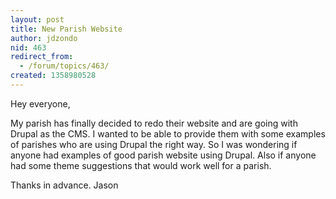 ```yaml
---
layout: post
title: New Parish Website
author: jdzondo
nid: 463
redirect_from:
  - /forum/topics/463/
created: 1358980528
---
```

Hey everyone,

My parish has finally decided to redo their website and are going with Drupal as the CMS. I wanted to be able to provide them with some examples of parishes who are using Drupal the right way. So I was wondering if anyone had examples of good parish website using Drupal. Also if anyone had some theme suggestions that would work well for a parish.

Thanks in advance.
Jason
